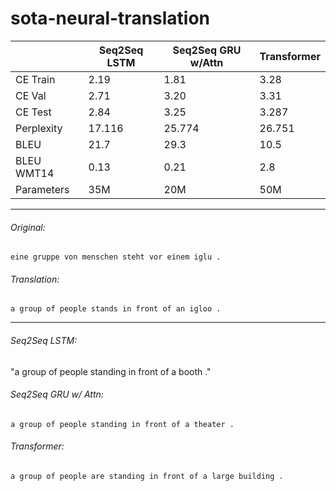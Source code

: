 # sota-neural-translation

|            | Seq2Seq LSTM | Seq2Seq GRU w/Attn | Transformer |
|------------|--------------|--------------------|-------------|
| CE Train   | 2.19         | 1.81               | 3.28        |
| CE Val     | 2.71         | 3.20               | 3.31        |
| CE Test    | 2.84         | 3.25               | 3.287       |
| Perplexity | 17.116       | 25.774             | 26.751      |
| BLEU       | 21.7         | 29.3               | 10.5        |
| BLEU WMT14 | 0.13         | 0.21               | 2.8         |
| Parameters | 35M          | 20M                | 50M         |			

---

###### Original:
`eine gruppe von menschen steht vor einem iglu .`

###### Translation:
`a group of people stands in front of an igloo .`

---

###### Seq2Seq LSTM:
"a group  of people standing in  front of a <unk> booth ."

###### Seq2Seq GRU w/ Attn:
`a group of people standing in front of a theater .`

###### Transformer:
`a group of people are standing in front of a large building .`
